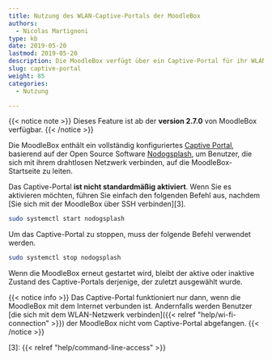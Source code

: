 ```yaml
---
title: Nutzung des WLAN-Captive-Portals der MoodleBox
authors:
  - Nicolas Martignoni
type: kb
date: 2019-05-20
lastmod: 2019-05-20
description: Die MoodleBox verfügt über ein Captive-Portal für ihr WLAN-Netzwerk, über das drahtlose Clients auf die MoodleBox-Startseite geleitet werden können.
slug: captive-portal
weight: 85
categories:
  - Nutzung

---
```

{{< notice note >}}
Dieses Feature ist ab der __version 2.7.0__ von MoodleBox verfügbar.
{{< /notice >}}

Die MoodleBox enthält ein vollständig konfiguriertes [Captive Portal][1], basierend auf der Open Source Software [Nodogsplash][2], um Benutzer, die sich mit ihrem drahtlosen Netzwerk verbinden, auf die MoodleBox-Startseite zu leiten.

Das Captive-Portal __ist nicht standardmäßig aktiviert__. Wenn Sie es aktivieren möchten, führen Sie einfach den folgenden Befehl aus, nachdem [Sie sich mit der MoodleBox über SSH verbinden][3].
```bash
sudo systemctl start nodogsplash
```
Um das Captive-Portal zu stoppen, muss der folgende Befehl verwendet werden.
```bash
sudo systemctl stop nodogsplash
```
Wenn die MoodleBox erneut gestartet wird, bleibt der aktive oder inaktive Zustand des Captive-Portals derjenige, der zuletzt ausgewählt wurde.

{{< notice info >}}
Das Captive-Portal funktioniert nur dann, wenn die MoodleBox mit dem Internet verbunden ist. Andernfalls werden Benutzer [die sich mit dem WLAN-Netzwerk verbinden]({{< relref "help/wi-fi-connection" >}}) der MoodleBox nicht vom Captive-Portal abgefangen.
{{< /notice >}}

 [1]: https://de.wikipedia.org/wiki/Captive_Portal
 [2]: https://nodogsplashdocs.readthedocs.io/
 [3]: {{< relref "help/command-line-access" >}}
